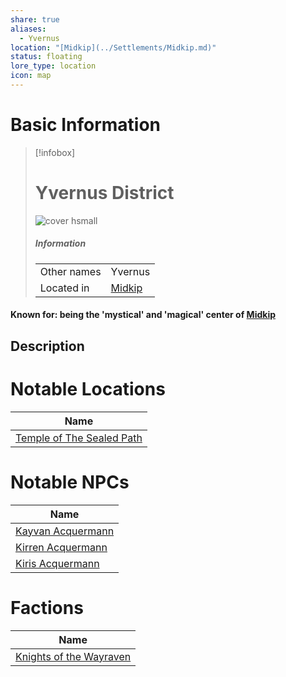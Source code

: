 ```yaml
---
share: true
aliases:
  - Yvernus
location: "[Midkip](../Settlements/Midkip.md)"
status: floating
lore_type: location
icon: map
---
```

# Basic Information
> [!infobox]
> # Yvernus District
> ![cover hsmall](insertimage.png)
> ##### Information
> |   |  |
> | ---- | ---- |
> | Other names | Yvernus|
> | Located in | [Midkip](../Settlements/Midkip.md)|
#### Known for: being the 'mystical' and 'magical' center of [Midkip](../Settlements/Midkip.md)
## Description
# Notable Locations
| Name                                                                            |
| ------------------------------------------------------------------------------- |
| [Temple of The Sealed Path](../Buildings/Temple%20of%20The%20Sealed%20Path.md) |

# Notable NPCs
| Name                                             |
| ------------------------------------------------ |
| [Kayvan Acquermann](../../../Kayvan%20Acquermann.md) |
| [Kirren Acquermann](../../../Kirren%20Acquermann.md) |
| [Kiris Acquermann](../../PCs/Kiris%20Acquermann.md)    |

# Factions
| Name                                                             |
| ---------------------------------------------------------------- |
| [Knights of the Wayraven](../../Factions/Knights%20of%20the%20Wayraven.md) |

